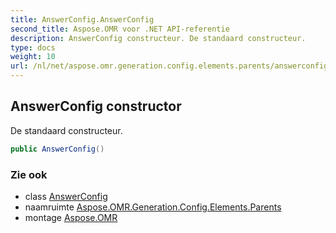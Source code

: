 ```yaml
---
title: AnswerConfig.AnswerConfig
second_title: Aspose.OMR voor .NET API-referentie
description: AnswerConfig constructeur. De standaard constructeur.
type: docs
weight: 10
url: /nl/net/aspose.omr.generation.config.elements.parents/answerconfig/answerconfig/
---
```

## AnswerConfig constructor

De standaard constructeur.

```csharp
public AnswerConfig()
```

### Zie ook

* class [AnswerConfig](../)
* naamruimte [Aspose.OMR.Generation.Config.Elements.Parents](../../answerconfig/)
* montage [Aspose.OMR](../../../)



